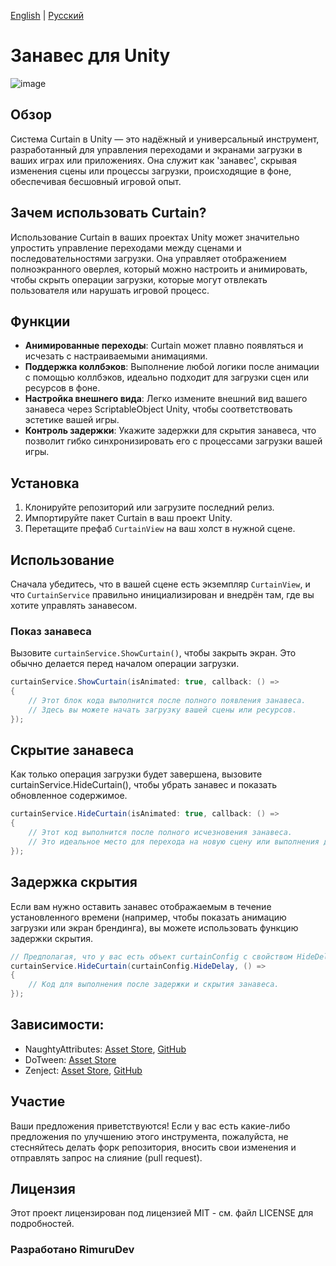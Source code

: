 [English](README.md) | [Русский](README_RU.md)

# Занавес для Unity

![image](https://github.com/RimuruDev/Unity-Curtain/assets/85500556/d72dde3a-34f5-4dd6-be83-a23961b0eeff)

## Обзор

Система Curtain в Unity — это надёжный и универсальный инструмент, разработанный для управления переходами и экранами
загрузки в ваших играх или приложениях. Она служит как 'занавес', скрывая изменения сцены или процессы загрузки,
происходящие в фоне, обеспечивая бесшовный игровой опыт.

## Зачем использовать Curtain?

Использование Curtain в ваших проектах Unity может значительно упростить управление переходами между сценами и
последовательностями загрузки. Она управляет отображением полноэкранного оверлея, который можно настроить и анимировать,
чтобы скрыть операции загрузки, которые могут отвлекать пользователя или нарушать игровой процесс.

## Функции

- **Анимированные переходы**: Curtain может плавно появляться и исчезать с настраиваемыми анимациями.
- **Поддержка коллбэков**: Выполнение любой логики после анимации с помощью коллбэков, идеально подходит для загрузки
  сцен или ресурсов в фоне.
- **Настройка внешнего вида**: Легко измените внешний вид вашего занавеса через ScriptableObject Unity, чтобы
  соответствовать эстетике вашей игры.
- **Контроль задержки**: Укажите задержки для скрытия занавеса, что позволит гибко синхронизировать его с процессами
  загрузки вашей игры.

## Установка

1. Клонируйте репозиторий или загрузите последний релиз.
2. Импортируйте пакет Curtain в ваш проект Unity.
3. Перетащите префаб `CurtainView` на ваш холст в нужной сцене.

## Использование

Сначала убедитесь, что в вашей сцене есть экземпляр `CurtainView`, и что `CurtainService` правильно инициализирован и
внедрён там, где вы хотите управлять занавесом.

### Показ занавеса

Вызовите `curtainService.ShowCurtain()`, чтобы закрыть экран. Это обычно делается перед началом операции загрузки.

```csharp
curtainService.ShowCurtain(isAnimated: true, callback: () =>
{
    // Этот блок кода выполнится после полного появления занавеса.
    // Здесь вы можете начать загрузку вашей сцены или ресурсов.
});
```

## Скрытие занавеса

Как только операция загрузки будет завершена, вызовите curtainService.HideCurtain(), чтобы убрать занавес и показать
обновленное содержимое.

```csharp
curtainService.HideCurtain(isAnimated: true, callback: () =>
{
    // Этот код выполнится после полного исчезновения занавеса.
    // Это идеальное место для перехода на новую сцену или выполнения других послезагрузочных операций.
});
```

## Задержка скрытия

Если вам нужно оставить занавес отображаемым в течение установленного времени (например, чтобы показать анимацию
загрузки или экран брендинга), вы можете использовать функцию задержки скрытия.

```csharp
// Предполагая, что у вас есть объект curtainConfig с свойством HideDelay
curtainService.HideCurtain(curtainConfig.HideDelay, () =>
{
    // Код для выполнения после задержки и скрытия занавеса.
});
```

## Зависимости:

- NaughtyAttributes: [Asset Store](https://assetstore.unity.com/packages/tools/utilities/naughtyattributes-129996), [GitHub](https://assetstore.unity.com/packages/tools/utilities/naughtyattributes-129996)
- DoTween: [Asset Store](https://assetstore.unity.com/packages/tools/animation/dotween-hotween-v2-27676)
- Zenject: [Asset Store](https://assetstore.unity.com/packages/tools/utilities/extenject-dependency-injection-ioc-157735), [GitHub](https://github.com/modesttree/Zenject)

## Участие

Ваши предложения приветствуются! Если у вас есть какие-либо предложения по улучшению этого инструмента, пожалуйста, не
стесняйтесь делать форк репозитория, вносить свои изменения и отправлять запрос на слияние (pull request).

## Лицензия

Этот проект лицензирован под лицензией MIT - см. файл LICENSE для подробностей.

### Разработано RimuruDev